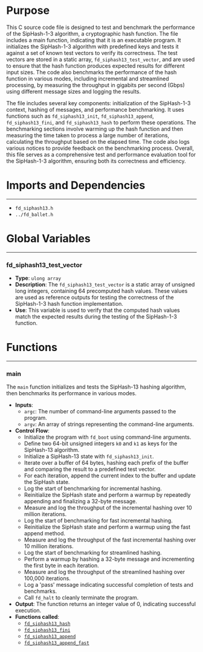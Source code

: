 # Purpose
This C source code file is designed to test and benchmark the performance of the SipHash-1-3 algorithm, a cryptographic hash function. The file includes a main function, indicating that it is an executable program. It initializes the SipHash-1-3 algorithm with predefined keys and tests it against a set of known test vectors to verify its correctness. The test vectors are stored in a static array, `fd_siphash13_test_vector`, and are used to ensure that the hash function produces expected results for different input sizes. The code also benchmarks the performance of the hash function in various modes, including incremental and streamlined processing, by measuring the throughput in gigabits per second (Gbps) using different message sizes and logging the results.

The file includes several key components: initialization of the SipHash-1-3 context, hashing of messages, and performance benchmarking. It uses functions such as `fd_siphash13_init`, `fd_siphash13_append`, `fd_siphash13_fini`, and `fd_siphash13_hash` to perform these operations. The benchmarking sections involve warming up the hash function and then measuring the time taken to process a large number of iterations, calculating the throughput based on the elapsed time. The code also logs various notices to provide feedback on the benchmarking process. Overall, this file serves as a comprehensive test and performance evaluation tool for the SipHash-1-3 algorithm, ensuring both its correctness and efficiency.
# Imports and Dependencies

---
- `fd_siphash13.h`
- `../fd_ballet.h`


# Global Variables

---
### fd\_siphash13\_test\_vector
- **Type**: `ulong array`
- **Description**: The `fd_siphash13_test_vector` is a static array of unsigned long integers, containing 64 precomputed hash values. These values are used as reference outputs for testing the correctness of the SipHash-1-3 hash function implementation.
- **Use**: This variable is used to verify that the computed hash values match the expected results during the testing of the SipHash-1-3 function.


# Functions

---
### main<!-- {{#callable:main}} -->
The `main` function initializes and tests the SipHash-13 hashing algorithm, then benchmarks its performance in various modes.
- **Inputs**:
    - `argc`: The number of command-line arguments passed to the program.
    - `argv`: An array of strings representing the command-line arguments.
- **Control Flow**:
    - Initialize the program with `fd_boot` using command-line arguments.
    - Define two 64-bit unsigned integers `k0` and `k1` as keys for the SipHash-13 algorithm.
    - Initialize a SipHash-13 state with `fd_siphash13_init`.
    - Iterate over a buffer of 64 bytes, hashing each prefix of the buffer and comparing the result to a predefined test vector.
    - For each iteration, append the current index to the buffer and update the SipHash state.
    - Log the start of benchmarking for incremental hashing.
    - Reinitialize the SipHash state and perform a warmup by repeatedly appending and finalizing a 32-byte message.
    - Measure and log the throughput of the incremental hashing over 10 million iterations.
    - Log the start of benchmarking for fast incremental hashing.
    - Reinitialize the SipHash state and perform a warmup using the fast append method.
    - Measure and log the throughput of the fast incremental hashing over 10 million iterations.
    - Log the start of benchmarking for streamlined hashing.
    - Perform a warmup by hashing a 32-byte message and incrementing the first byte in each iteration.
    - Measure and log the throughput of the streamlined hashing over 100,000 iterations.
    - Log a 'pass' message indicating successful completion of tests and benchmarks.
    - Call `fd_halt` to cleanly terminate the program.
- **Output**: The function returns an integer value of 0, indicating successful execution.
- **Functions called**:
    - [`fd_siphash13_hash`](fd_siphash13.c.driver.md#fd_siphash13_hash)
    - [`fd_siphash13_fini`](fd_siphash13.c.driver.md#fd_siphash13_fini)
    - [`fd_siphash13_append`](fd_siphash13.c.driver.md#fd_siphash13_append)
    - [`fd_siphash13_append_fast`](fd_siphash13.c.driver.md#fd_siphash13_append_fast)


